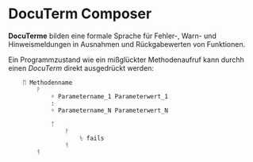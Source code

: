 # DocuTerm Composer

**DocuTerme** bilden eine formale Sprache für  Fehler-, Warn- und Hinweismeldungen in Ausnahmen und Rückgabewerten von Funktionen.

Ein Programmzustand wie ein mißglückter Methodenaufruf kann durchh einen *DocuTerm* direkt ausgedrückt werden:

``````
    ᛖ Methodenname 
        ᚹ 
            ᛜ Parametername_1 Parameterwert_1
            :
            ᛜ Parametername_N Parameterwert_N

            ᛏ
                ᚹ
                    ᛪ fails
                ᛩ
        ᛩ
``````        
